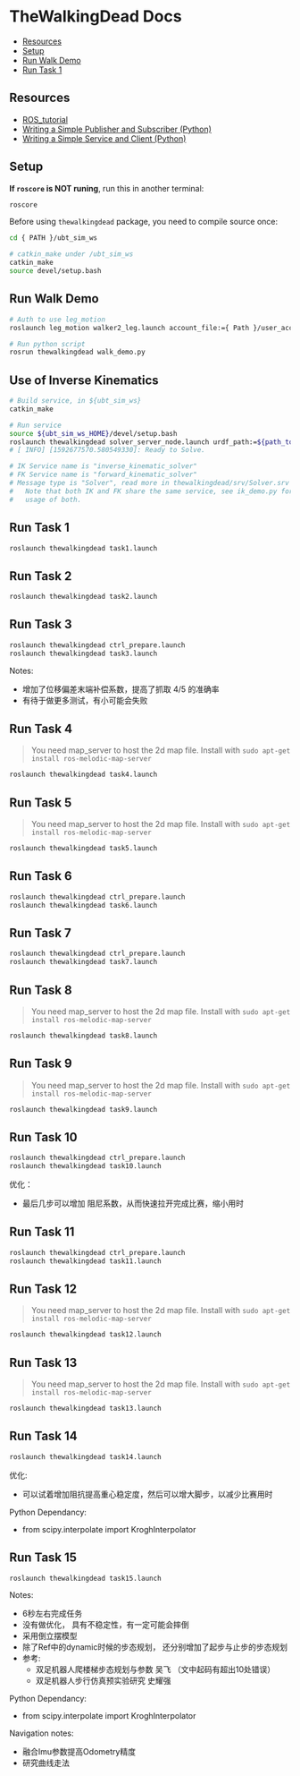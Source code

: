 
# TheWalkingDead Docs

- [Resources](#resources)
- [Setup](#setup)
- [Run Walk Demo](#run-walk-demo)
- [Run Task 1](#run-task-1)

## Resources

- [ROS_tutorial](https://www.youtube.com/watch?v=Q5y-3aZdzfQ&list=PLJNGprAk4DF5PY0kB866fEZfz6zMLJTF8)
- [Writing a Simple Publisher and Subscriber (Python)](http://wiki.ros.org/ROS/Tutorials/WritingPublisherSubscriber%28python%29)
- [Writing a Simple Service and Client (Python)](http://wiki.ros.org/ROS/Tutorials/WritingServiceClient%28python%29)


## Setup
**If `roscore` is NOT runing**, run this in another terminal:
```bash
roscore
```

Before using `thewalkingdead` package, you need to compile source once:
```bash
cd { PATH }/ubt_sim_ws

# catkin_make under /ubt_sim_ws
catkin_make
source devel/setup.bash
```



## Run Walk Demo
```bash
# Auth to use leg_motion
roslaunch leg_motion walker2_leg.launch account_file:={ Path }/user_account.json

# Run python script
rosrun thewalkingdead walk_demo.py
```

## Use of Inverse Kinematics
```bash
# Build service, in ${ubt_sim_ws}
catkin_make

# Run service
source ${ubt_sim_ws_HOME}/devel/setup.bash
roslaunch thewalkingdead solver_server_node.launch urdf_path:=${path_to_walker.urdf}
# [ INFO] [1592677570.580549330]: Ready to Solve.

# IK Service name is "inverse_kinematic_solver"
# FK Service name is "forward_kinematic_solver"
# Message type is "Solver", read more in thewalkingdead/srv/Solver.srv
#   Note that both IK and FK share the same service, see ik_demo.py for 
#   usage of both.
```

## Run Task 1
```bash
roslaunch thewalkingdead task1.launch
```

## Run Task 2
```bash
roslaunch thewalkingdead task2.launch
```

## Run Task 3
```bash
roslaunch thewalkingdead ctrl_prepare.launch
roslaunch thewalkingdead task3.launch
```
Notes:
- 增加了位移偏差末端补偿系数，提高了抓取 4/5 的准确率
- 有待于做更多测试，有小可能会失败

## Run Task 4
> You need map_server to host the 2d map file. Install with 
`sudo apt-get install ros-melodic-map-server`
```bash
roslaunch thewalkingdead task4.launch
```

## Run Task 5
> You need map_server to host the 2d map file. Install with 
`sudo apt-get install ros-melodic-map-server`
```bash
roslaunch thewalkingdead task5.launch
```

## Run Task 6
```bash
roslaunch thewalkingdead ctrl_prepare.launch
roslaunch thewalkingdead task6.launch
```

## Run Task 7
```bash
roslaunch thewalkingdead ctrl_prepare.launch
roslaunch thewalkingdead task7.launch
```

## Run Task 8
> You need map_server to host the 2d map file. Install with 
`sudo apt-get install ros-melodic-map-server`
```bash
roslaunch thewalkingdead task8.launch
```

## Run Task 9
> You need map_server to host the 2d map file. Install with 
`sudo apt-get install ros-melodic-map-server`
```bash
roslaunch thewalkingdead task9.launch
```

## Run Task 10
```bash
roslaunch thewalkingdead ctrl_prepare.launch
roslaunch thewalkingdead task10.launch
```

优化：
- 最后几步可以增加 阻尼系数，从而快速拉开完成比赛，缩小用时

## Run Task 11
```bash
roslaunch thewalkingdead ctrl_prepare.launch
roslaunch thewalkingdead task11.launch
```

## Run Task 12
> You need map_server to host the 2d map file. Install with 
`sudo apt-get install ros-melodic-map-server`
```bash
roslaunch thewalkingdead task12.launch
```

## Run Task 13
> You need map_server to host the 2d map file. Install with 
`sudo apt-get install ros-melodic-map-server`
```bash
roslaunch thewalkingdead task13.launch
```

## Run Task 14
```bash
roslaunch thewalkingdead task14.launch
```
优化:
- 可以试着增加阻抗提高重心稳定度，然后可以增大脚步，以减少比赛用时

Python Dependancy:
- from scipy.interpolate import KroghInterpolator

## Run Task 15
```bash
roslaunch thewalkingdead task15.launch
```

Notes:
- 6秒左右完成任务
- 没有做优化， 具有不稳定性，有一定可能会摔倒
- 采用倒立摆模型
- 除了Ref中的dynamic时候的步态规划， 还分别增加了起步与止步的步态规划
- 参考: 
    - 双足机器人爬楼梯步态规划与参数 吴飞 （文中起码有超出10处错误）
    - 双足机器人步行仿真预实验研究 史耀强

Python Dependancy:
- from scipy.interpolate import KroghInterpolator

Navigation notes:
- 融合Imu参数提高Odometry精度
- 研究曲线走法